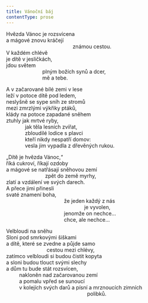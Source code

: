 ```yaml
---
title: Vánoční báj
contentType: prose
---
```


<section>

Hvězda Vánoc je rozsvícena  
a mágové znovu kráčejí  
                                              známou cestou.  
V každém chlévě  
je dítě v jesličkách,  
jdou světem  
                         plným božích synů a dcer,  
                         mě a tebe.

A v začarované bílé zemi v lese  
leží v potoce dítě pod ledem,  
neslyšně se sype sníh ze stromů  
mezi zmrzlými výkřiky ptáků,  
klády na potoce zapadané sněhem  
ztuhly jak mrtvé ryby,  
             jak těla lesních zvířat,  
             zbloudilé lodice s plavci  
             kteří nikdy nespatří domov:  
             vesla jim vypadla z dřevěných rukou.

„Dítě je hvězda Vánoc,“  
říká cukroví, říkají ozdoby  
a mágové se natřásají sněhovou zemí  
                           zpět do země myrhy,  
zlatí a vzdálení ve svých darech.  
A přece jimi přinesli  
svaté znamení boha,  
                                        že jeden každý z nás  
                                                      je vyvolen,  
                                        jenomže on nechce…  
                                        chce, ale nechce…

Velbloudi na sněhu  
Sloni pod smrkovými šiškami  
a dítě, které se zvedne a půjde samo  
                            cestou mezi chlévy,  
zatímco velbloudi si budou čistit kopyta  
a sloni budou tlouct svými slechy  
a dům tu bude stát rozsvícen,  
         nakloněn nad začarovanou zemí  
         a pomalu vpřed se sunoucí  
         v kolejích svých darů a písní a mrznoucích zimních  
                                                        polibků.

</section>

